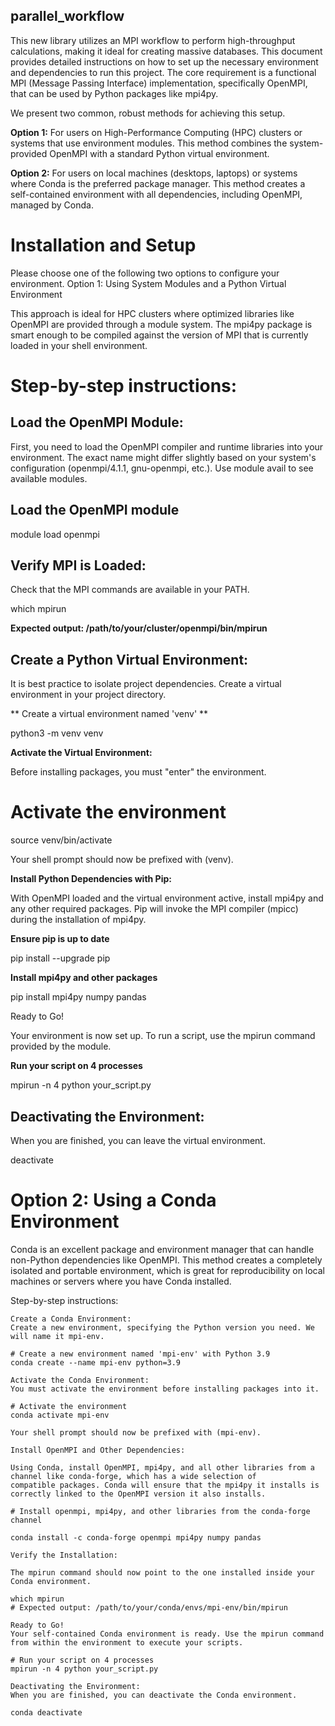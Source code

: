 ## parallel_workflow
This new library utilizes an MPI workflow to perform high-throughput calculations, making it ideal for creating massive databases.
This document provides detailed instructions on how to set up the necessary environment and dependencies to run this project. The core requirement is a functional MPI (Message Passing Interface) implementation, specifically OpenMPI, that can be used by Python packages like mpi4py.

We present two common, robust methods for achieving this setup.

**Option 1:** For users on High-Performance Computing (HPC) clusters or systems that use environment modules. This method combines the system-provided OpenMPI with a standard Python virtual environment.

**Option 2:** For users on local machines (desktops, laptops) or systems where Conda is the preferred package manager. This method creates a self-contained environment with all dependencies, including OpenMPI, managed by Conda.

# Installation and Setup

Please choose one of the following two options to configure your environment.
Option 1: Using System Modules and a Python Virtual Environment

This approach is ideal for HPC clusters where optimized libraries like OpenMPI are provided through a module system. The mpi4py package is smart enough to be compiled against the version of MPI that is currently loaded in your shell environment.

# Step-by-step instructions:

## Load the OpenMPI Module:
    
First, you need to load the OpenMPI compiler and runtime libraries into your environment. The exact name might differ slightly       based on your system's configuration (openmpi/4.1.1, gnu-openmpi, etc.). Use module avail to see available modules.

## Load the OpenMPI module
    
module load openmpi

## Verify MPI is Loaded:
    
Check that the MPI commands are available in your PATH.

which mpirun
    
**Expected output: /path/to/your/cluster/openmpi/bin/mpirun**

## Create a Python Virtual Environment:
    
It is best practice to isolate project dependencies. Create a virtual environment in your project directory.

** Create a virtual environment named 'venv' **

python3 -m venv venv

**Activate the Virtual Environment:**
    
Before installing packages, you must "enter" the environment.

# Activate the environment
source venv/bin/activate

Your shell prompt should now be prefixed with (venv).

**Install Python Dependencies with Pip:**
    
With OpenMPI loaded and the virtual environment active, install mpi4py and any other required packages. Pip will invoke the MPI      compiler (mpicc) during the installation of mpi4py.

**Ensure pip is up to date**

pip install --upgrade pip

**Install mpi4py and other packages**

pip install mpi4py numpy pandas

Ready to Go!

Your environment is now set up. To run a script, use the mpirun command provided by the module.

**Run your script on 4 processes**

mpirun -n 4 python your_script.py

## Deactivating the Environment:
When you are finished, you can leave the virtual environment.

deactivate

# Option 2: Using a Conda Environment

Conda is an excellent package and environment manager that can handle non-Python dependencies like OpenMPI. This method creates a completely isolated and portable environment, which is great for reproducibility on local machines or servers where you have Conda installed.

Step-by-step instructions:

    Create a Conda Environment:
    Create a new environment, specifying the Python version you need. We will name it mpi-env.

    # Create a new environment named 'mpi-env' with Python 3.9
    conda create --name mpi-env python=3.9

    Activate the Conda Environment:
    You must activate the environment before installing packages into it.

    # Activate the environment
    conda activate mpi-env

    Your shell prompt should now be prefixed with (mpi-env).

    Install OpenMPI and Other Dependencies:
    
    Using Conda, install OpenMPI, mpi4py, and all other libraries from a channel like conda-forge, which has a wide selection of        compatible packages. Conda will ensure that the mpi4py it installs is correctly linked to the OpenMPI version it also installs.

    # Install openmpi, mpi4py, and other libraries from the conda-forge channel
    
    conda install -c conda-forge openmpi mpi4py numpy pandas

    Verify the Installation:
    
    The mpirun command should now point to the one installed inside your Conda environment.

    which mpirun
    # Expected output: /path/to/your/conda/envs/mpi-env/bin/mpirun

    Ready to Go!
    Your self-contained Conda environment is ready. Use the mpirun command from within the environment to execute your scripts.

    # Run your script on 4 processes
    mpirun -n 4 python your_script.py

    Deactivating the Environment:
    When you are finished, you can deactivate the Conda environment.

    conda deactivate
